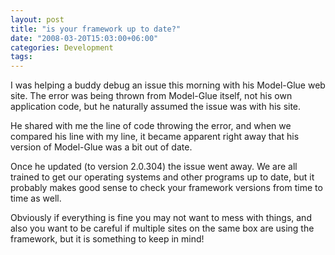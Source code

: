 ```yaml
---
layout: post
title: "is your framework up to date?"
date: "2008-03-20T15:03:00+06:00"
categories: Development 
tags: 
---
```


I was helping a buddy debug an issue this morning with his Model-Glue web site. The error was being thrown from Model-Glue itself, not his own application code, but he naturally assumed the issue was with his site.

He shared with me the line of code throwing the error, and when we compared his line with my line, it became apparent right away that his version of Model-Glue was a bit out of date. 

Once he updated (to version 2.0.304) the issue went away. We are all trained to get our operating systems and other programs up to date, but it probably makes good sense to check your framework versions from time to time as well. 

Obviously if everything is fine you may not want to mess with things, and also you want to be careful if multiple sites on the same box are using the framework, but it is something to keep in mind!